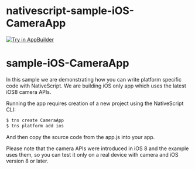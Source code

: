 nativescript-sample-iOS-CameraApp
===============
<a href="https://platform.telerik.com/#appbuilder/clone/https%3A%2F%2Fgithub.com%2FIcenium%2Fnativescript-sample-iOS-CameraApp" target="_blank"><img src="http://docs.telerik.com/platform/samples/images/try-in-appbuilder.png" alt="Try in AppBuilder" title="Try in AppBuilder" /></a>

# sample-iOS-CameraApp
In this sample we are demonstrating how you can write platform specific code with NativeScript. We are building iOS only app which uses the latest iOS8 camera APIs.

Running the app requires creation of a new project using the NativeScript CLI:
``` bash
$ tns create CameraApp
$ tns platform add ios
```
And then copy the source code from the app.js into your app.

Please note that the camera APIs were introduced in iOS 8 and the example uses them,
so you can test it only on a real device with camera and iOS version 8 or later.
